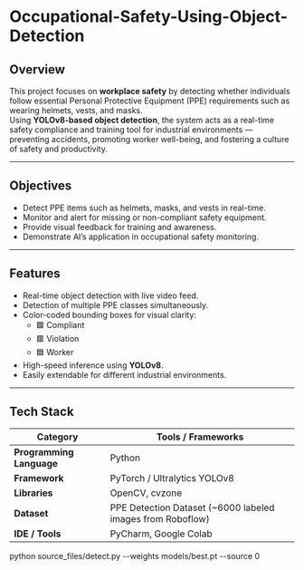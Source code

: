 # Occupational-Safety-Using-Object-Detection
## Overview  
This project focuses on **workplace safety** by detecting whether individuals follow essential Personal Protective Equipment (PPE) requirements such as wearing helmets, vests, and masks.  
Using **YOLOv8-based object detection**, the system acts as a real-time safety compliance and training tool for industrial environments — preventing accidents, promoting worker well-being, and fostering a culture of safety and productivity.

---

## Objectives  
- Detect PPE items such as helmets, masks, and vests in real-time.  
- Monitor and alert for missing or non-compliant safety equipment.  
- Provide visual feedback for training and awareness.  
- Demonstrate AI’s application in occupational safety monitoring.  

---

## Features  
- Real-time object detection with live video feed.  
- Detection of multiple PPE classes simultaneously.  
- Color-coded bounding boxes for visual clarity:  
  - 🟩 Compliant  
  - 🟥 Violation  
  - 🟦 Worker  
- High-speed inference using **YOLOv8**.  
- Easily extendable for different industrial environments.  

---

## Tech Stack  
| Category | Tools / Frameworks |
|-----------|-------------------|
| **Programming Language** | Python |
| **Framework** | PyTorch / Ultralytics YOLOv8 |
| **Libraries** | OpenCV, cvzone |
| **Dataset** | PPE Detection Dataset (~6000 labeled images from Roboflow) |
| **IDE / Tools** | PyCharm, Google Colab |


python source_files/detect.py --weights models/best.pt --source 0
